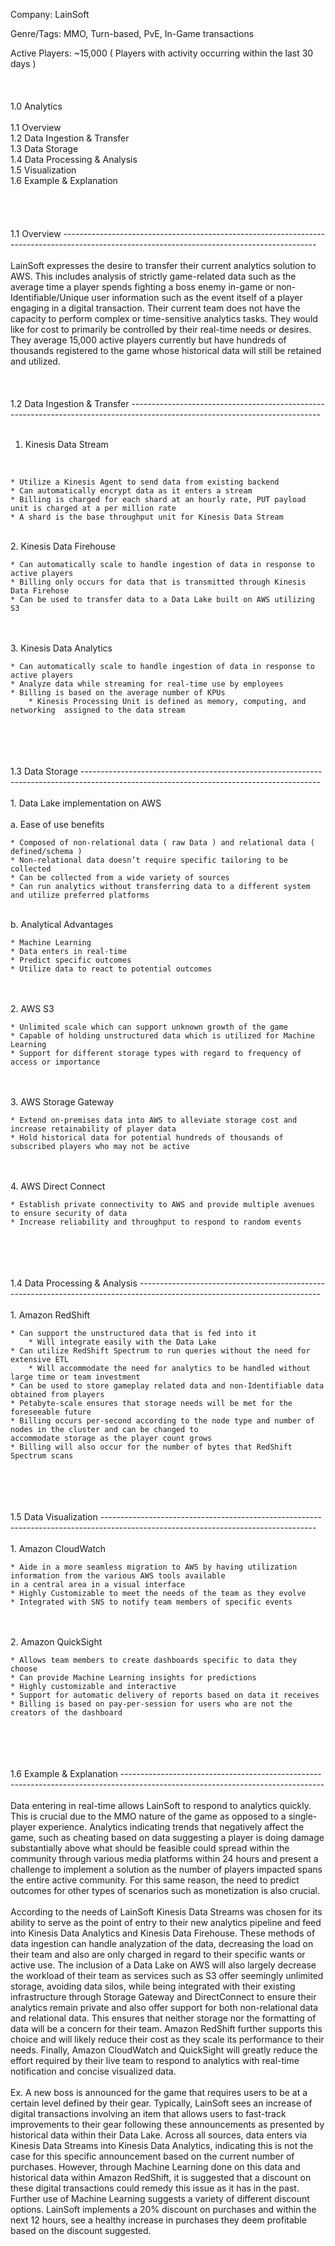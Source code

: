 Company: LainSoft

Genre/Tags:  MMO, Turn-based, PvE, In-Game transactions

Active Players:  ~15,000 ( Players with activity occurring within the last 30 days )
<br>
<br>
<br>
<br>
1.0	Analytics
<br>
<br>
    1.1	Overview  <br>
    1.2	Data Ingestion & Transfer <br>
    1.3	Data Storage  <br>
    1.4	Data Processing & Analysis  <br>
    1.5	Visualization <br>
    1.6	Example & Explanation <br>
<br>
<br>
<br>
<br>
1.1	Overview  ---------------------------------------------------------------------------------------------------------------------------------------------
<br>
<br>
  LainSoft expresses the desire to transfer their current analytics solution to AWS. This includes analysis of strictly game-related data such as 
  the average time a player spends fighting a boss enemy in-game or non-Identifiable/Unique user information such as the event itself of a player
  engaging in a digital transaction. Their current team does not have the capacity to perform complex or time-sensitive analytics tasks. They would
  like for cost to primarily be controlled by their real-time needs or desires. They average 15,000 active players currently but have hundreds of thousands 
  registered to the game whose historical data will still be retained and utilized.
<br>
<br>
<br>
<br>
1.2	Data Ingestion & Transfer -----------------------------------------------------------------------------------------------------------------------------
<br>
<br>
1. Kinesis Data Stream
<br> 

    * Utilize a Kinesis Agent to send data from existing backend
    * Can automatically encrypt data as it enters a stream
    * Billing is charged for each shard at an hourly rate, PUT payload unit is charged at a per million rate
    * A shard is the base throughput unit for Kinesis Data Stream
<br>
2. Kinesis Data Firehouse
<br>

    * Can automatically scale to handle ingestion of data in response to active players
    * Billing only occurs for data that is transmitted through Kinesis Data Firehose
    * Can be used to transfer data to a Data Lake built on AWS utilizing S3
<br>
<br>
3. Kinesis Data Analytics
<br>

    * Can automatically scale to handle ingestion of data in response to active players
    * Analyze data while streaming for real-time use by employees
    * Billing is based on the average number of KPUs
        * Kinesis Processing Unit is defined as memory, computing, and networking  assigned to the data stream
<br>
<br>
<br>
<br>
1.3	Data Storage  -----------------------------------------------------------------------------------------------------------------------------------------
<br>
<br>
1. Data Lake implementation on AWS
<br>
<br>
  a. Ease of use benefits
<br>

    * Composed of non-relational data ( raw Data ) and relational data ( defined/schema )
    * Non-relational data doesn’t require specific tailoring to be collected
    * Can be collected from a wide variety of sources
    * Can run analytics without transferring data to a different system and utilize preferred platforms 
<br>
	b. Analytical Advantages
<br>

    * Machine Learning
    * Data enters in real-time
    * Predict specific outcomes
    * Utilize data to react to potential outcomes
<br>
<br>
2. AWS S3
<br>

    * Unlimited scale which can support unknown growth of the game
    * Capable of holding unstructured data which is utilized for Machine Learning
    * Support for different storage types with regard to frequency of access or importance
<br>
<br>
3. AWS Storage Gateway
<br>

    * Extend on-premises data into AWS to alleviate storage cost and increase retainability of player data
    * Hold historical data for potential hundreds of thousands of subscribed players who may not be active
<br>
<br>
4. AWS Direct Connect
<br>

    * Establish private connectivity to AWS and provide multiple avenues to ensure security of data
    * Increase reliability and throughput to respond to random events
<br>
<br>
<br>
<br>
1.4	Data Processing & Analysis  ---------------------------------------------------------------------------------------------------------------------------
<br>
<br>
1. Amazon RedShift
<br>

    * Can support the unstructured data that is fed into it
        * Will integrate easily with the Data Lake
    * Can utilize RedShift Spectrum to run queries without the need for extensive ETL
        * Will accommodate the need for analytics to be handled without large time or team investment
    * Can be used to store gameplay related data and non-Identifiable data obtained from players
    * Petabyte-scale ensures that storage needs will be met for the foreseeable future
    * Billing occurs per-second according to the node type and number of nodes in the cluster and can be changed to 
    accommodate storage as the player count grows
    * Billing will also occur for the number of bytes that RedShift Spectrum scans
<br>
<br>
<br>
<br>
1.5	Data Visualization  -----------------------------------------------------------------------------------------------------------------------------------
<br>
<br>
1. Amazon CloudWatch
<br>

    * Aide in a more seamless migration to AWS by having utilization information from the various AWS tools available 
    in a central area in a visual interface
    * Highly Customizable to meet the needs of the team as they evolve
    * Integrated with SNS to notify team members of specific events
<br>
<br>
2. Amazon QuickSight
<br>	

    * Allows team members to create dashboards specific to data they choose
    * Can provide Machine Learning insights for predictions
    * Highly customizable and interactive
    * Support for automatic delivery of reports based on data it receives
    * Billing is based on pay-per-session for users who are not the creators of the dashboard
<br>
<br>
<br>
<br>
1.6	Example & Explanation --------------------------------------------------------------------------------------------------------------------------------
<br>
<br>
Data entering in real-time allows LainSoft to respond to analytics quickly. This is crucial due to the MMO nature of the game as opposed to a 
single-player experience. Analytics indicating trends that negatively affect the game, such as cheating based on data suggesting a player is doing 
damage substantially above what should be feasible could spread within the community through various media platforms within 24 hours and present a
challenge to implement a solution as the number of players impacted spans the entire active community. For this same reason, the need to predict
outcomes for other types of scenarios such as monetization is also crucial.
<br>
<br>
According to the needs of LainSoft Kinesis Data Streams was chosen for its ability to serve as the point of entry to their new analytics pipeline 
and feed into Kinesis Data Analytics and Kinesis Data Firehouse. These methods of data ingestion can handle analyzation of the data, decreasing the 
load on their team and also are only charged in regard to their specific wants or active use. The inclusion of a Data Lake on AWS will also largely 
decrease the workload of their team as services such as S3 offer seemingly unlimited storage, avoiding data silos, while being integrated with their
existing infrastructure through Storage Gateway and DirectConnect to ensure their analytics remain private and also offer support for both
non-relational data and relational data. This ensures that neither storage nor the formatting of data will be a concern for their team. Amazon
RedShift further supports this choice and will likely reduce their cost as they scale its performance to their needs. Finally, Amazon CloudWatch 
and QuickSight will greatly reduce the effort required by their live team to respond to analytics with real-time notification and concise visualized 
data.
<br>
<br>
Ex. A new boss is announced for the game that requires users to be at a certain level defined by their gear. Typically, LainSoft sees an increase of
digital transactions involving an item that allows users to fast-track improvements to their gear following these announcements as presented by historical 
data within their Data Lake. Across all sources, data enters via Kinesis Data Streams into Kinesis Data Analytics, indicating this is not the case for 
this specific announcement based on the current number of purchases. However, through Machine Learning done on this data and historical data within
Amazon RedShift, it is suggested that a discount on these digital transactions could remedy this issue as it has in the past. Further use of Machine
Learning suggests a variety of different discount options. LainSoft implements a 20% discount on purchases and within the next 12 hours, see a healthy
increase in purchases they deem profitable based on the discount suggested.
